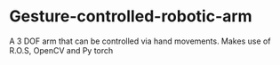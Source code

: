 # Gesture-controlled-robotic-arm
A 3 DOF arm that can be controlled via hand movements. Makes use of R.O.S, OpenCV and Py torch
